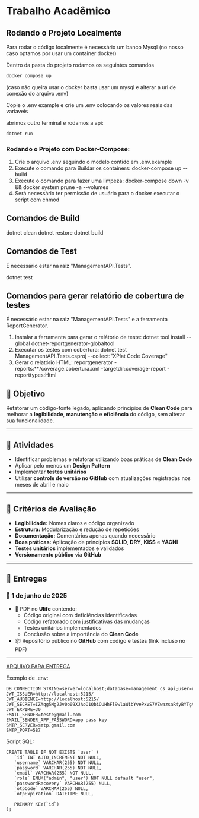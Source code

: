 ﻿# Trabalho Acadêmico

## Rodando o Projeto Localmente

Para rodar o código localmente é necessário um banco Mysql (no nosso caso optamos por usar um container docker)

Dentro da pasta do projeto rodamos os seguintes comandos

```bash
docker compose up
```

(caso não queira usar o docker basta usar um mysql e alterar a url de conexão do arquivo .env)

Copie o .env example e crie um .env colocando os valores reais das variaveis

abrimos outro terminal e rodamos a api:

```bash
dotnet run
```

### Rodando o Projeto com Docker-Compose:

1. Crie o arquivo .env seguindo o modelo contido em .env.example
2. Execute o comando para Buildar os containers: docker-compose up --build
3. Execute o comando para fazer uma limpeza: docker-compose down -v && docker system prune -a --volumes
4. Será necessário ter permissão de usuário para o docker executar o script com chmod

## Comandos de Build

dotnet clean
dotnet restore
dotnet build

## Comandos de Test

É necessário estar na raiz "ManagementAPI.Tests".

dotnet test

## Comandos para gerar relatório de cobertura de testes

É necessário estar na raiz "ManagementAPI.Tests" e a ferramenta ReportGenerator.

1. Instalar a ferramenta para gerar o relátorio de teste: dotnet tool install --global dotnet-reportgenerator-globaltool
2. Executar os testes com cobertura: dotnet test ManagementAPI.Tests.csproj --collect:"XPlat Code Coverage"
3. Gerar o relatório HTML: reportgenerator -reports:\*\*/coverage.cobertura.xml -targetdir:coverage-report -reporttypes:Html

## 🎯 Objetivo

Refatorar um código-fonte legado, aplicando princípios de **Clean Code** para melhorar a **legibilidade**, **manutenção** e **eficiência** do código, sem alterar sua funcionalidade.

---

## 📌 Atividades

- Identificar problemas e refatorar utilizando boas práticas de **Clean Code**
- Aplicar pelo menos um **Design Pattern**
- Implementar **testes unitários**
- Utilizar **controle de versão no GitHub** com atualizações registradas nos meses de abril e maio

---

## 📝 Critérios de Avaliação

- **Legibilidade:** Nomes claros e código organizado
- **Estrutura:** Modularização e redução de repetições
- **Documentação:** Comentários apenas quando necessário
- **Boas práticas:** Aplicação de princípios **SOLID**, **DRY**, **KISS** e **YAGNI**
- **Testes unitários** implementados e validados
- **Versionamento público** via **GitHub**

---

## 📅 Entregas

### 📌 1 de junho de 2025

- 📄 PDF no **Ulife** contendo:
  - Código original com deficiências identificadas
  - Código refatorado com justificativas das mudanças
  - Testes unitários implementados
  - Conclusão sobre a importância do **Clean Code**
- 📦 Repositório público no **GitHub** com código e testes (link incluso no PDF)

---

[ARQUIVO PARA ENTREGA](https://docs.google.com/document/d/12hYDcAg29dHkn7aEFC8bcyYv-Xd_OSCnnwZ3GkMcCf8/edit?usp=sharing)

Exemplo de .env:

```
DB_CONNECTION_STRING=server=localhost;database=management_cs_api;user=root;password=2004;
JWT_ISSUER=http://localhost:5215/
JWT_AUDIENCE=http://localhost:5215/
JWT_SECRET=IZAqg5Mg2Jv0o09XJAoO1QbiQUHhFl9wlaWibYvePxVS7VZwazsaR4yBYTgA893K
JWT_EXPIRE=30
EMAIL_SENDER=teste@gmail.com
EMAIL_SENDER_APP_PASSWORD=app pass key
SMTP_SERVER=smtp.gmail.com
SMTP_PORT=587
```

Script SQL:

```
CREATE TABLE IF NOT EXISTS `user` (
   `id` INT AUTO_INCREMENT NOT NULL,
   `username` VARCHAR(255) NOT NULL,
   `password` VARCHAR(255) NOT NULL,
   `email` VARCHAR(255) NOT NULL,
   `role` ENUM("admin", "user") NOT NULL default "user",
   `passwordRecovery` VARCHAR(255) NULL,
   `otpCode` VARCHAR(255) NULL,
   `otpExpiration` DATETIME NULL,

   PRIMARY KEY(`id`)
);
```
